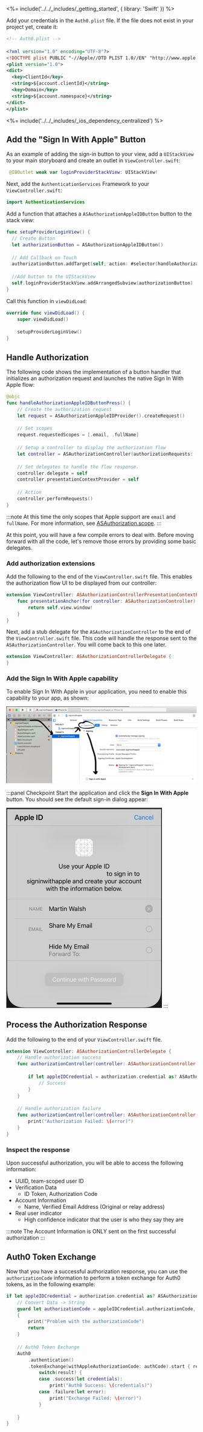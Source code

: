 <!-- markdownlint-disable MD002 MD041 -->

<%= include('../../_includes/_getting_started', { library: 'Swift' }) %>

Add your credentials in the `Auth0.plist` file. If the file does not exist in your project yet, create it:

```xml
<!-- Auth0.plist -->

<?xml version="1.0" encoding="UTF-8"?>
<!DOCTYPE plist PUBLIC "-//Apple//DTD PLIST 1.0//EN" "http://www.apple.com/DTDs/PropertyList-1.0.dtd">
<plist version="1.0">
<dict>
  <key>ClientId</key>
  <string>${account.clientId}</string>
  <key>Domain</key>
  <string>${account.namespace}</string>
</dict>
</plist>
```

<%= include('../../_includes/_ios_dependency_centralized') %>

## Add the "Sign In With Apple" Button

As an example of adding the sign-in button to your view, add a `UIStackView` to your main storyboard and create an outlet in `ViewController.swift`:

```swift
 @IBOutlet weak var loginProviderStackView: UIStackView!
```

Next, add the `AuthenticationServices` Framework to your `ViewController.swift`:

```swift
import AuthenticationServices
```

Add a function that attaches a `ASAuthorizationAppleIDButton` button to the stack view:

```swift
func setupProviderLoginView() {
  // Create Button
  let authorizationButton = ASAuthorizationAppleIDButton()

  // Add Callback on Touch
  authorizationButton.addTarget(self, action: #selector(handleAuthorizationAppleIDButtonPress), for: .touchUpInside)

  //Add button to the UIStackView
  self.loginProviderStackView.addArrangedSubview(authorizationButton)
}
```

Call this function in `viewDidLoad`:

```swift
override func viewDidLoad() {
    super.viewDidLoad()

    setupProviderLoginView()
}
```

## Handle Authorization

The following code shows the implementation of a button handler that initializes an authorization request and launches
the native Sign In With Apple flow:

```swift
@objc
func handleAuthorizationAppleIDButtonPress() {
    // Create the authorization request
    let request = ASAuthorizationAppleIDProvider().createRequest()

    // Set scopes
    request.requestedScopes = [.email, .fullName]

    // Setup a controller to display the authorization flow
    let controller = ASAuthorizationController(authorizationRequests: [request])

    // Set delegates to handle the flow response.
    controller.delegate = self
    controller.presentationContextProvider = self

    // Action
    controller.performRequests()
}
```

:::note
At this time the only scopes that Apple support are `email` and `fullName`. For more information, see [ASAuthorization.scope](https://developer.apple.com/documentation/authenticationservices/asauthorization/scope).
:::

At this point, you will have a few compile errors to deal with. Before moving forward with all the code, let's remove those errors by providing some basic delegates.

### Add authorization extensions

Add the following to the end of the `ViewController.swift` file. This enables the authorization flow UI to be displayed from our controller:

```swift
extension ViewController: ASAuthorizationControllerPresentationContextProviding {
    func presentationAnchor(for controller: ASAuthorizationController) -> ASPresentationAnchor {
        return self.view.window!
    }
}
```

Next, add a stub delegate for the `ASAuthorizationController` to the end of the `ViewController.swift` file. This code will handle the response sent to the `ASAuthorizationController`. You will come back to this one later.

```swift
extension ViewController: ASAuthorizationControllerDelegate {
}
```

### Add the Sign In With Apple capability

To enable Sign In With Apple in your application, you need to enable this capability to your app, as shown:

![Add capabilities](/media/articles/ios/swift/add-capability.png)

:::panel Checkpoint
Start the application and click the **Sign In With Apple** button. You should see the default sign-in dialog appear:

![Default sign-in dialog](/media/articles/ios/swift/authz-dialog.png)
:::

## Process the Authorization Response

Add the following to the end of your `ViewController.swift` file.

```swift
extension ViewController: ASAuthorizationControllerDelegate {
    // Handle authorization success
    func authorizationController(controller: ASAuthorizationController, didCompleteWithAuthorization authorization: ASAuthorization) {

        if let appleIDCredential = authorization.credential as? ASAuthorizationAppleIDCredential {
            // Success
        }
    }

    // Handle authorization failure
    func authorizationController(controller: ASAuthorizationController, didCompleteWithError error: Error) {
        print("Authorization Failed: \(error)")
    }
}
```

### Inspect the response

Upon successful authorization, you will be able to access the following information:

- UUID, team-scoped user ID
- Verification Data
  - ID Token, Authorization Code
- Account Information
  - Name, Verified Email Address (Original or relay address)
- Real user indicator
  - High confidence indicator that the user is who they say they are

:::note
The Account Information is ONLY sent on the first successful authorization
:::

## Auth0 Token Exchange

Now that you have a successful authorization response, you can use the `authorizationCode` information to perform a token exchange for Auth0 tokens, as in the following example:

```swift
if let appleIDCredential = authorization.credential as? ASAuthorizationAppleIDCredential {
    // Convert Data -> String
    guard let authorizationCode = appleIDCredential.authorizationCode, let authCode = String(data: authorizationCode, encoding: .utf8) else
    {
        print("Problem with the authorizationCode")
        return
    }

    // Auth0 Token Exchange
    Auth0
        .authentication()
        .tokenExchange(withAppleAuthorizationCode: authCode).start { result in
            switch(result) {
            case .success(let credentials):
                print("Auth0 Success: \(credentials)")
            case .failure(let error):
                print("Exchange Failed: \(error)")
            }

    }
}
```
